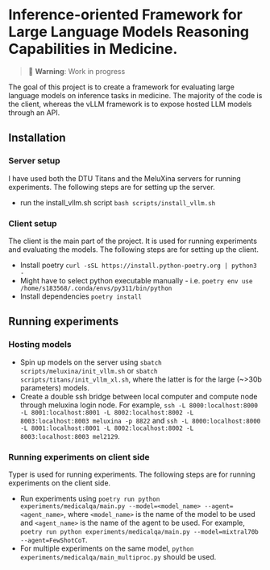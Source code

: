
# Inference-oriented Framework for Large Language Models Reasoning Capabilities in Medicine.
> 🚧 **Warning**: Work in progress


The goal of this project is to create a framework for evaluating large language models on inference tasks in medicine. The majority of the code is the client, whereas the vLLM framework is to expose hosted LLM models through an API.


## Installation

### Server setup
I have used both the DTU Titans and the MeluXina servers for running experiments. The following steps are for setting up the server.

- run the install_vllm.sh script `bash scripts/install_vllm.sh`


### Client setup
The client is the main part of the project. It is used for running experiments and evaluating the models. The following steps are for setting up the client.

- Install poetry `curl -sSL https://install.python-poetry.org | python3 -`
- Might have to select python executable manually - i.e. `poetry env use /home/s183568/.conda/envs/py311/bin/python`
- Install dependencies `poetry install`



## Running experiments

### Hosting models
- Spin up models on the server using `sbatch scripts/meluxina/init_vllm.sh` or `sbatch scripts/titans/init_vllm_xl.sh`, where the latter is for the large (~>30b parameters) models.
- Create a double ssh bridge between local computer and compute node through meluxina login node. For example, `ssh -L 8000:localhost:8000 -L 8001:localhost:8001 -L 8002:localhost:8002 -L 8003:localhost:8003 meluxina -p 8822` and `ssh -L 8000:localhost:8000 -L 8001:localhost:8001 -L 8002:localhost:8002 -L 8003:localhost:8003 mel2129`.


### Running experiments on client side
Typer is used for running experiments. The following steps are for running experiments on the client side.

- Run experiments using `poetry run python experiments/medicalqa/main.py --model=<model_name> --agent=<agent_name>`, where `<model_name>` is the name of the model to be used and `<agent_name>` is the name of the agent to be used. For example, `poetry run python experiments/medicalqa/main.py --model=mixtral70b --agent=FewShotCoT`.
- For multiple experiments on the same model,  `python experiments/medicalqa/main_multiproc.py` should be used.


